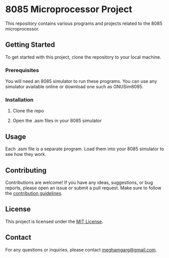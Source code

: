 # 8085 Microprocessor Project

This repository contains various programs and projects related to the 8085 microprocessor.

## Getting Started

To get started with this project, clone the repository to your local machine.

### Prerequisites

You will need an 8085 simulator to run these programs. You can use any simulator available online or download one such as GNUSim8085.

### Installation

1. Clone the repo

2. Open the .asm files in your 8085 simulator

## Usage

Each .asm file is a separate program. Load them into your 8085 simulator to see how they work.

## Contributing

Contributions are welcome! If you have any ideas, suggestions, or bug reports, please open an issue or submit a pull request. Make sure to follow the [contribution guidelines](CONTRIBUTING.md).

## License

This project is licensed under the [MIT License](LICENSE).


## Contact

For any questions or inquiries, please contact [meghamgarg@gmail.com](mailto:meghamgarg@gmail.com).

